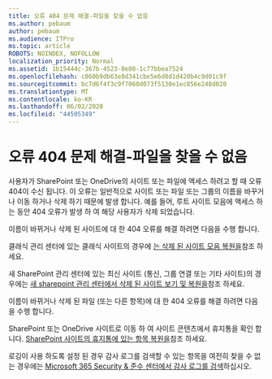 ```yaml
---
title: 오류 404 문제 해결-파일을 찾을 수 없음
ms.author: pebaum
author: pebaum
ms.audience: ITPro
ms.topic: article
ROBOTS: NOINDEX, NOFOLLOW
localization_priority: Normal
ms.assetid: 1b15444c-367b-4523-8e08-1c77bbea7524
ms.openlocfilehash: c860b9db63e8d341cbe5e6d8d1d420b4c9d01c9f
ms.sourcegitcommit: bc7d6f4f3c9f7060d073f5130e1ec856e248d020
ms.translationtype: MT
ms.contentlocale: ko-KR
ms.lasthandoff: 06/02/2020
ms.locfileid: "44505349"
---
```

# <a name="troubleshoot-error-404-file-not-found"></a>오류 404 문제 해결-파일을 찾을 수 없음

사용자가 SharePoint 또는 OneDrive의 사이트 또는 파일에 액세스 하려고 할 때 오류 404이 수신 됩니다. 이 오류는 일반적으로 사이트 또는 파일 또는 그룹의 이름을 바꾸거나 이동 하거나 삭제 하기 때문에 발생 합니다. 예를 들어, 루트 사이트 모음에 액세스 하는 동안 404 오류가 발생 하 여 해당 사용자가 삭제 되었습니다.

이름이 바뀌거나 삭제 된 사이트에 대 한 404 오류를 해결 하려면 다음을 수행 합니다.

클래식 관리 센터에 있는 클래식 사이트의 경우에 [는 삭제 된 사이트 모음 복원을](https://docs.microsoft.com/sharepoint/restore-deleted-site-collection)참조 하세요.

새 SharePoint 관리 센터에 있는 최신 사이트 (통신, 그룹 연결 또는 기타 사이트)의 경우에는 [새 sharepoint 관리 센터에서 삭제 된 사이트 보기 및 복원을](https://docs.microsoft.com/sharepoint/restore-deleted-site-collection)참조 하세요.

이름이 바뀌거나 삭제 된 파일 (또는 다른 항목)에 대 한 404 오류를 해결 하려면 다음을 수행 합니다.

SharePoint 또는 OneDrive 사이트로 이동 하 여 사이트 콘텐츠에서 휴지통을 확인 합니다. [SharePoint 사이트의 휴지통에 있는 항목 복원을](https://support.office.com/article/Restore-items-in-the-Recycle-Bin-of-a-SharePoint-site-6df466b6-55f2-4898-8d6e-c0dff851a0be#ID0EAADAAA=Online)참조 하세요.

로깅이 사용 하도록 설정 된 경우 감사 로그를 검색할 수 있는 항목을 여전히 찾을 수 없는 경우에는 [Microsoft 365 Security & 준수 센터에서 감사 로그를 검색](https://docs.microsoft.com/microsoft-365/compliance/search-the-audit-log-in-security-and-compliance)하십시오.
